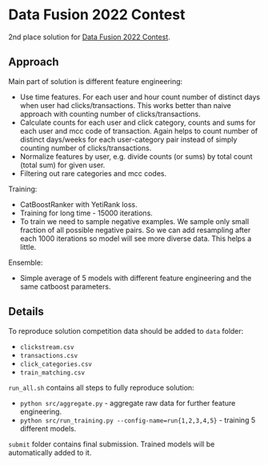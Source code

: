 # Data Fusion 2022 Contest

2nd place solution for [Data Fusion 2022 Contest](https://ods.ai/competitions/data-fusion2022-main-challenge).


## Approach

Main part of solution is different feature engineering:
- Use time features. For each user and hour count number of distinct days when user had clicks/transactions. This works better than naive approach with counting number of clicks/transactions.
- Calculate counts for each user and click category, counts and sums for each user and mcc code of transaction. Again helps to count number of distinct days/weeks for each user-category pair instead of simply counting number of clicks/transactions.
- Normalize features by user, e.g. divide counts (or sums) by total count (total sum) for given user.
- Filtering out rare categories and mcc codes.

Training:
- CatBoostRanker with YetiRank loss.
- Training for long time - 15000 iterations.
- To train we need to sample negative examples. We sample only small fraction of all possible negative pairs. So we can add resampling after each 1000 iterations so model will see more diverse data. This helps a little.

Ensemble:
- Simple average of 5 models with different feature engineering and the same catboost parameters.

## Details

To reproduce solution competition data should be added to `data` folder:
- `clickstream.csv`
- `transactions.csv`
- `click_categories.csv`
- `train_matching.csv`

`run_all.sh` contains all steps to fully reproduce solution:
- `python src/aggregate.py` - aggregate raw data for further feature engineering.
- `python src/run_training.py --config-name=run{1,2,3,4,5}` - training 5 different models.

`submit` folder contains final submission. Trained models will be automatically added to it.